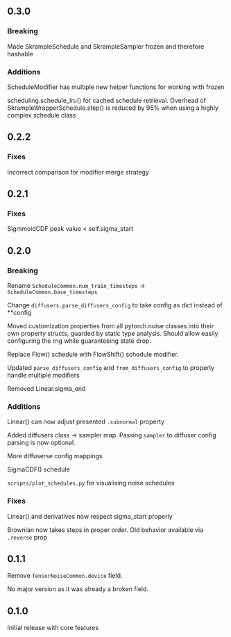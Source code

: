 ## 0.3.0
### Breaking
Made SkrampleSchedule and SkrampleSampler frozen and therefore hashable

### Additions
ScheduleModifier has multiple new helper functions for working with frozen

scheduling.schedule_lru() for cached schedule retrieval.
Overhead of SkrampleWrapperSchedule.step() is reduced by 95% when using a highly complex schedule class

## 0.2.2
### Fixes
Incorrect comparison for modifier merge strategy

## 0.2.1
### Fixes
SigmmoidCDF peak value < self.sigma_start

## 0.2.0
### Breaking
Rename `ScheduleCommon.num_train_timesteps` -> `ScheduleCommon.base_timesteps`

Change `diffusers.parse_diffusers_config` to take config as dict instead of **config

Moved customization properties from all pytorch.noise classes into their own property structs,
guarded by static type analysis. Should allow easily configuring the rng while guaranteeing state drop.

Replace Flow() schedule with FlowShift() schedule modifier.

Updated `parse_diffusers_config` and `from_diffusers_config` to properly handle multiple modifiers

Removed Linear.sigma_end

### Additions
Linear() can now adjust presented `.subnormal` property

Added diffusers class -> sampler map. Passing `sampler` to diffuser config parsing is now optional.

More diffuserse config mappings

SigmaCDF() schedule

`scripts/plot_schedules.py` for visualising noise schedules

### Fixes
Linear() and derivatives now respect sigma_start properly

Brownian now takes steps in proper order. Old behavior available via `.reverse` prop

## 0.1.1
Remove `TensorNoiseCommon.device` field.

No major version as it was already a broken field.

## 0.1.0
Initial release with core features
